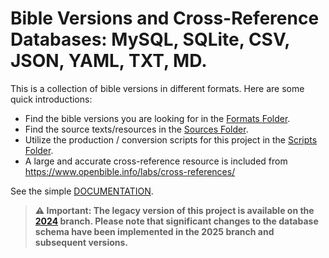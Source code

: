 # Bible Versions and Cross-Reference Databases: MySQL, SQLite, CSV, JSON, YAML, TXT, MD.

This is a collection of bible versions in different formats. Here are some quick introductions:

- Find the bible versions you are looking for in the [Formats Folder](./formats).
- Find the source texts/resources in the [Sources Folder](./sources).
- Utilize the production / conversion scripts for this project in the [Scripts Folder](./scripts).
- A large and accurate cross-reference resource is included from https://www.openbible.info/labs/cross-references/ 

See the simple [DOCUMENTATION](https://github.com/scrollmapper/bible_databases/blob/2025/docs/README.md).

> **⚠️ Important: The legacy version of this project is available on the [2024](https://github.com/scrollmapper/bible_databases/tree/2024) branch. Please note that significant changes to the database schema have been implemented in the 2025 branch and subsequent versions.**
